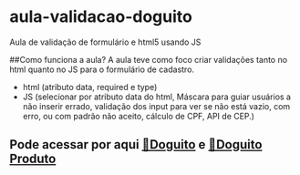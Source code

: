 # aula-validacao-doguito
Aula de validação de formulário e html5 usando JS

##Como funciona a aula?
A aula teve como foco criar validações tanto no html quanto no JS para o formulário de cadastro.
- html (atributo data, required e type)
- JS (selecionar por atributo data do html, Máscara para guiar usuários a não inserir errado, validação dos input para ver se não está vazio, com erro, ou com padrão não aceito, cálculo de CPF, API de CEP.)

## Pode acessar por aqui [🔗Doguito](https://swaveng.github.io/aula-validacao-doguito/cadastro.html) e [🔗Doguito Produto](https://swaveng.github.io/aula-validacao-doguito/cadastro_produto.html)
